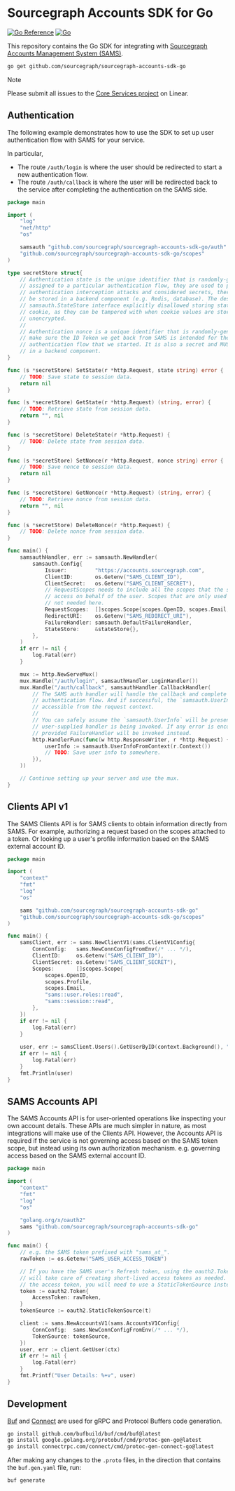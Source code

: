 # Sourcegraph Accounts SDK for Go

[![Go Reference](https://pkg.go.dev/badge/github.com/sourcegraph/sourcegraph-accounts-sdk-go.svg)](https://pkg.go.dev/github.com/sourcegraph/sourcegraph-accounts-sdk-go) [![Go](https://github.com/sourcegraph/sourcegraph-accounts-sdk-go/actions/workflows/go.yml/badge.svg)](https://github.com/sourcegraph/sourcegraph-accounts-sdk-go/actions/workflows/go.yml)

This repository contains the Go SDK for integrating with [Sourcegraph Accounts Management System (SAMS)](https://handbook.sourcegraph.com/departments/engineering/teams/core-services/sams/).

```zsh
go get github.com/sourcegraph/sourcegraph-accounts-sdk-go
```

> [!note]
> Please submit all issues to the [Core Services project](https://linear.app/sourcegraph/team/CORE/all) on Linear.

## Authentication

The following example demonstrates how to use the SDK to set up user authentication flow with SAMS for your service.

In particular,

- The route `/auth/login` is where the user should be redirected to start a new authentication flow.
- The route `/auth/callback` is where the user will be redirected back to the service after completing the authentication on the SAMS side.

```go
package main

import (
	"log"
	"net/http"
	"os"

	samsauth "github.com/sourcegraph/sourcegraph-accounts-sdk-go/auth"
	"github.com/sourcegraph/sourcegraph-accounts-sdk-go/scopes"
)

type secretStore struct{
	// Authentication state is the unique identifier that is randomly-generated and
	// assigned to a particular authentication flow, they are used to prevent
	// authentication interception attacks and considered secrets, therefore it MUST
	// be stored in a backend component (e.g. Redis, database). The design of the
	// samsauth.StateStore interface explicitly disallowed storing state in the
	// cookie, as they can be tampered with when cookie values are stored
	// unencrypted.
	//
	// Authentication nonce is a unique identifier that is randomly-generated to
	// make sure the ID Token we get back from SAMS is intended for the same
	// authentication flow that we started. It is also a secret and MUST be stored
	// in a backend component.
}

func (s *secretStore) SetState(r *http.Request, state string) error {
	// TODO: Save state to session data.
	return nil
}

func (s *secretStore) GetState(r *http.Request) (string, error) {
	// TODO: Retrieve state from session data.
	return "", nil
}

func (s *secretStore) DeleteState(r *http.Request) {
	// TODO: Delete state from session data.
}

func (s *secretStore) SetNonce(r *http.Request, nonce string) error {
	// TODO: Save nonce to session data.
	return nil
}

func (s *secretStore) GetNonce(r *http.Request) (string, error) {
	// TODO: Retrieve nonce from session data.
	return "", nil
}

func (s *secretStore) DeleteNonce(r *http.Request) {
	// TODO: Delete nonce from session data.
}

func main() {
	samsauthHandler, err := samsauth.NewHandler(
		samsauth.Config{
			Issuer:         "https://accounts.sourcegraph.com",
			ClientID:       os.Getenv("SAMS_CLIENT_ID"),
			ClientSecret:   os.Getenv("SAMS_CLIENT_SECRET"),
			// RequestScopes needs to include all the scopes that the service needs to
			// access on behalf of the user. Scopes that are only used for Clients API are
			// not needed here.
			RequestScopes:  []scopes.Scope{scopes.OpenID, scopes.Email, scopes.Profile},
			RedirectURI:    os.Getenv("SAMS_REDIRECT_URI"),
			FailureHandler: samsauth.DefaultFailureHandler,
			StateStore:     &stateStore{},
		},
	)
	if err != nil {
		log.Fatal(err)
	}

	mux := http.NewServeMux()
	mux.Handle("/auth/login", samsauthHandler.LoginHandler())
	mux.Handle("/auth/callback", samsauthHandler.CallbackHandler(
		// The SAMS auth handler will handle the callback and complete the
		// authentication flow. And if successful, the `samsauth.UserInfo` will be
		// accessible from the request context.
		//
		// You can safely assume the `samsauth.UserInfo` will be present when this
		// user-supplied handler is being invoked. If any error is encountered, the
		// provided FailureHandler will be invoked instead.
		http.HandlerFunc(func(w http.ResponseWriter, r *http.Request) {
			userInfo := samsauth.UserInfoFromContext(r.Context())
			// TODO: Save user info to somewhere.
		}),
	))

	// Continue setting up your server and use the mux.
}
```

## Clients API v1

The SAMS Clients API is for SAMS clients to obtain information directly from SAMS. For example,
authorizing a request based on the scopes attached to a token. Or looking up a user's profile
information based on the SAMS external account ID.

```go
package main

import (
	"context"
	"fmt"
	"log"
	"os"

	sams "github.com/sourcegraph/sourcegraph-accounts-sdk-go"
	"github.com/sourcegraph/sourcegraph-accounts-sdk-go/scopes"
)

func main() {
	samsClient, err := sams.NewClientV1(sams.ClientV1Config{
		ConnConfig:   sams.NewConnConfigFromEnv(/* ... */),
		ClientID:     os.Getenv("SAMS_CLIENT_ID"),
		ClientSecret: os.Getenv("SAMS_CLIENT_SECRET"),
		Scopes:       []scopes.Scope{
			scopes.OpenID,
			scopes.Profile,
			scopes.Email,
			"sams::user.roles::read",
			"sams::session::read",
		},
	})
	if err != nil {
		log.Fatal(err)
	}
	
	user, err := samsClient.Users().GetUserByID(context.Background(), "user-id")
	if err != nil {
		log.Fatal(err)
	}
	fmt.Println(user)
}
```

## SAMS Accounts API

The SAMS Accounts API is for user-oriented operations like inspecting your own account details. These APIs are
much simpler in nature, as most integrations will make use of the Clients API. However, the Accounts API is
required if the service is not governing access based on the SAMS token scope, but instead using its own
authorization mechanism. e.g. governing access based on the SAMS external account ID.

```go
package main

import (
	"context"
	"fmt"
	"log"
	"os"

	"golang.org/x/oauth2"
	sams "github.com/sourcegraph/sourcegraph-accounts-sdk-go"
)

func main() {
	// e.g. the SAMS token prefixed with "sams_at_".
	rawToken := os.Getenv("SAMS_USER_ACCESS_TOKEN")

	// If you have the SAMS user's Refresh token, using the oauth2.TokenSource abstraction
	// will take care of creating short-lived access tokens as needed. But if you only have
	// the access token, you will need to use a StaticTokenSource instead.
	token := oauth2.Token{
		AccessToken: rawToken,
	}
	tokenSource := oauth2.StaticTokenSource(t)

	client := sams.NewAccountsV1(sams.AccountsV1Config{
		ConnConfig:  sams.NewConnConfigFromEnv(/* ... */),
		TokenSource: tokenSource,
	})
	user, err := client.GetUser(ctx)
	if err != nil {
		log.Fatal(err)
	}
	fmt.Printf("User Details: %+v", user)
}
```

## Development

[Buf](https://buf.build) and [Connect](https://connectrpc.com/) are used for gRPC and Protocol Buffers code generation.

```zsh
go install github.com/bufbuild/buf/cmd/buf@latest
go install google.golang.org/protobuf/cmd/protoc-gen-go@latest
go install connectrpc.com/connect/cmd/protoc-gen-connect-go@latest
```

After making any changes to the `.proto` files, in the direction that contains the `buf.gen.yaml` file,  run:

```zsh
buf generate
```
